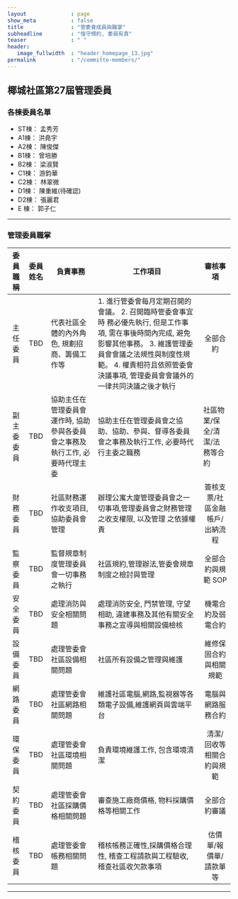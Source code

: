 ```yaml
---
layout              : page
show_meta           : false
title               : "管委會成員與職掌"
subheadline         : "恪守規約, 委員有責"
teaser              : " "
header:
   image_fullwidth  : "header_homepage_13.jpg"
permalink           : "/committe-members/"
---
```


## 椰城社區第27屆管理委員

### 各棟委員名單
* ST棟： 孟秀芳
* A1棟： 洪堯宇
* A2棟： 陳俊傑
* B1棟： 曾培勝
* B2棟： 梁淑賢
* C1棟： 游鈞華
* C2棟： 林翠微
* D1棟： 陳重維(待確認)
* D2棟： 張麗君
* E 棟： 郭子仁

---
### 管理委員職掌
<table>
<thead>
<tr>
<th><div align="center"> <strong> 委員職稱 </strong></div></th>
<th><div align="center"> <strong> 委員姓名 </strong></div></th>   
<th><div align="center"> <strong> 負責事務 </strong></div></th>
<th><div align="center"> <strong> 工作項目 </strong> </div></th>
<th><div align="center"> <strong> 審核事項 </strong></div></th>
</tr>
</thead>
<tbody>
<tr>
<td><div align="center"> 主任委員 </div></td>
<td><div align="center"> TBD </div></td>   
<td><div align="left"> 代表社區全體的內外角色, 規劃招商、籌備工作等</div></td>
<td><div align="left"> 1. 進行管委會每月定期召開的會議。
2. 召開臨時管委會事宜時 務必優先執行, 但是工作事項, 需在事後時間內完成, 避免影響其他事務。
3. 維護管理委員會會議之法規性與制度性規範。
4. 權責相符且依照管委會決議事項, 管理委員會會議外的一律共同決議之後才執行</div></td>
<td><div align="center"> 全部合約 </div></td>
</tr>
<tr>
<td><div align="center"> 副主委委員 </div></td>
<td><div align="center"> TBD </div></td> 
<td><div align="left"> 協助主任在管理委員會運作時, 協助參與各委員會之事務及執行工作, 必要時代理主委</div></td>
<td><div align="left"> 協助主任在管理委員會之協助、協助、參與、督導各委員會之事務及執行工作, 必要時代行主委之職務</div></td>
<td><div align="left"> 社區物業/保全/清潔/法務等合約 </div></td>
</tr>
<tr>
<td><div align="center"> 財務委員 </div></td>
<td><div align="center"> TBD </div></td>    
<td><div align="left"> 社區財務運作收支項目,協助委員會管理</div></td>
<td><div align="left"> 辦理公寓大廈管理委員會之一切事項,管理委員會之財務管理 之收支權限, 以及管理 之依據權責</div></td>
<td><div align="center"> 簽核支票/社區金融帳戶/出納流程 </div></td>
</tr>
<td><div align="center"> 監察委員 </div></td>
<td><div align="center"> TBD </div></td> 
<td><div align="left"> 監督規章制度管理委員會一切事務之執行</div></td>
<td><div align="left"> 社區規約,管理辦法,管委會規章制度之檢討與管理</div></td>
<td><div align="center"> 全部合約與規範 SOP </div></td>
</tr>
<tr>
<td><div align="center"> 安全委員 </div></td>
<td><div align="center"> TBD </div></td>       
<td><div align="left"> 處理消防與安全相關問題 </div></td>
<td><div align="left"> 處理消防安全, 門禁管理, 守望相助, 違建事務及其他有關安全事務之宣導與相關設備檢核 </div></td>
<td><div align="center"> 機電合約及弱電合約 </div></td>   
</tr>   
<tr>
<td><div align="center"> 設備委員 </div></td>
<td><div align="center"> TBD </div></td>       
<td><div align="left"> 處理管委會社區設備相關問題 </div></td>
<td><div align="left"> 社區所有設備之管理與維護 </div></td>
<td><div align="center"> 維修保固合約與相關規範 </div></td>
</tr>
<tr>
<td><div align="center"> 網路委員 </div></td>
<td><div align="center"> TBD </div></td>       
<td><div align="left"> 處理管委會社區網路相關問題</div></td>
<td><div align="left"> 維護社區電腦,網路,監視器等各類電子設備,維護網頁與雲端平台</div></td>
<td><div align="center"> 電腦與網路服務合約 </div></td>
</tr>   
<tr>
<td><div align="center"> 環保委員 </div></td>
<td><div align="center"> TBD </div></td>       
<td><div align="left"> 處理管委會社區環境相關問題 </div></td>
<td><div align="left"> 負責環境維護工作, 包含環境清潔</div></td>
<td><div align="center"> 清潔/回收等相關合約與規範 </div></td>
</tr>
<tr>
<td><div align="center"> 契約委員 </div></td>
<td><div align="center"> TBD </div></td>       
<td><div align="left"> 處理管委會社區採購價格相關問題</div></td>
<td><div align="left"> 審查施工廠商價格, 物料採購價格等相關工作</div></td>
<td><div align="center"> 全部合約審議 </div></td>
</tr>
<tr>
<td><div align="center"> 稽核委員 </div></td>
<td><div align="center"> TBD </div></td>       
<td><div align="left"> 處理管委會帳務相關問題</div></td>
<td><div align="left"> 稽核帳務正確性,採購價格合理性, 稽查工程請款與工程驗收, 稽查社區收欠款事項 </div></td>
<td><div align="center"> 估價單/報價單/請款單等 </div></td>
</tr>
</table>

---





